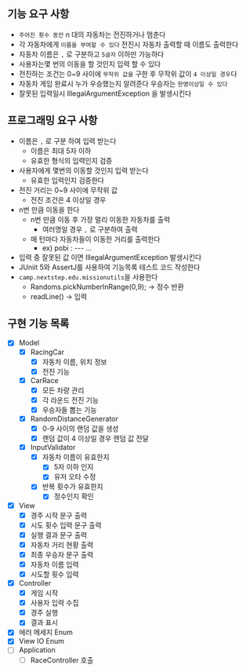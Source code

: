 ## 기능 요구 사항

- `주어진 횟수 동안` n 대의 자동차는 전진하거나 멈춘다
- 각 자동차에게 `이름을 부여할 수 있다` 전진시 자동차 출력할 때 이름도 출력한다
- 자동차 이름은 `,` 로 구분하고 `5글자` 이하만 가능하다
- 사용자는몇 번의 이동을 할 것인지 입력 할 수 있다
- 전진하는 조건는 0~9 사이에 `무작위 값을` 구한 후 무작위 값이 `4 이상일 경우`다
- 자동차 게임 완료시 누가 우승했는지 알려준다 우승자는 `한명이상일 수 있다`
- 잘못된 입력일시 IllegalArgumentException 을 발생시킨다

## 프로그래밍 요구 사항

- 이름은 `,` 로 구분 하여 입력 받는다
    - 이름은 최대 5자 이하
    - 유효한 형식의 입력인지 검증
- 사용자에게 몇번의 이동할 것인지 입력 받는다
    - 유효한 입력인지 검증한다
- 전진 거리는 0~9 사이에 무작위 값
    - 전진 조건은 4 이상일 경우
- n번 만큼 이동을 한다
    - n번 만큼 이동 후 가장 멀리 이동한 자동차를 출력
        - 여러명일 경우 `,` 로 구분하여 출력
    - 매 턴마다 자동차들이 이동한 거리를 출력한다
        - ex) pobi : --- ...
- 입력 중 잘못된 값 이면 IllegalArgumentException 발생시킨다
- JUniit 5와 AssertJ를 사용하여 기능목록 테스트 코드 작성한다
- `camp.nextstep.edu.missionutils`을 사용한다
    - Randoms.pickNumberInRange(0,9); -> 정수 반환
    - readLine() -> 입력

## 구현 기능 목록

- [X] Model
    - [X] RacingCar
        - [X] 자동차 이름, 위치 정보
        - [X] 전진 기능
    - [X] CarRace
        - [X] 모든 차량 관리
        - [X] 각 라운드 전진 기능
        - [X] 우승자들 뽑는 기능
    - [X] RandomDistanceGenerator
        - [X] 0-9 사이의 랜덤 값을 생성
        - [X] 랜덤 값이 4 이상일 경우 랜덤 값 전달
    - [X] InputValidator
        - [X] 자동차 이름이 유효한지
            - [X] 5자 이하 인지
            - [X] 유저 오타 수정
        - [X] 반복 횟수가 유효한지
            - [X] 정수인지 확인
- [X] View
    - [X] 경주 시작 문구 출력
    - [X] 시도 횟수 입력 문구 출력
    - [X] 실행 결과 문구 출력
    - [X] 자동차 거리 현황 출력
    - [X] 최종 우승자 문구 출력
    - [X] 자동차 이름 입력
    - [X] 시도할 횟수 입력
- [X] Controller
    - [X] 게임 시작
    - [X] 사용자 입력 수집
    - [X] 경주 실행
    - [X] 결과 표시
- [X] 에러 메세지 Enum
- [X] View IO Enum
- [ ] Application
    - [ ] RaceController 호출
